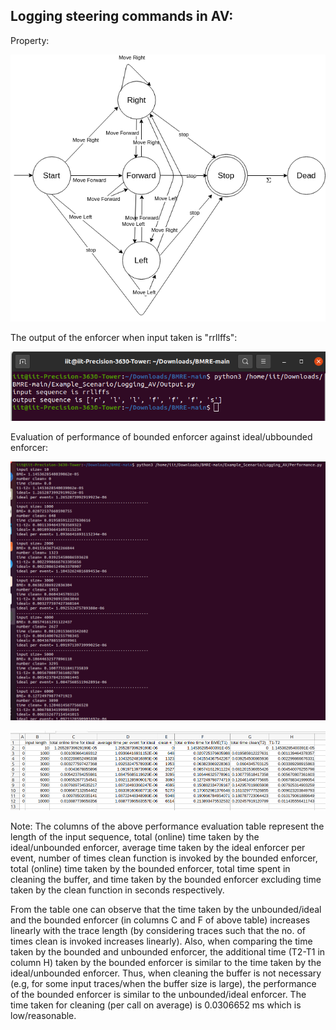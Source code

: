 ## Logging steering commands in AV:
Property:
<p align="center">
  <img src="https://github.com/saumyashankarsinha/BMRE/blob/main/Images/Logging_AV.png">
</p>
The output of the enforcer when input taken is "rrllffs":
<p align="center">
  <img src="https://github.com/saumyashankarsinha/BMRE/blob/main/Images/output_Logging_AV.png">
</p> 

Evaluation of performance of bounded enforcer against ideal/ubbounded enforcer:
<p align="center">
  <img src="https://github.com/saumyashankarsinha/BMRE/blob/main/Images/Logging_AV_Performance.png">
</p> 
<p align="center">
  <img src="https://github.com/saumyashankarsinha/BMRE/blob/main/Images/Logging_AV_Performance_csv.png">
</p> 

Note: The columns of the above performance evaluation table represent the length of the input sequence, total (online) time taken by the ideal/unbounded enforcer, average time taken by the ideal enforcer per event, number of times clean function is invoked by the bounded enforcer, total (online) time taken by the bounded enforcer, total time spent in cleaning the buffer, and time taken by the bounded enforcer excluding time taken by the clean function in seconds respectively.

From the table one can observe that the time taken by the unbounded/ideal and the bounded enforcer (in columns C and F of above table) increases linearly with the trace length (by considering traces such that the no. of times clean is invoked increases linearly). Also, when comparing the time taken by the bounded and unbounded enforcer, the additional time (T2-T1 in column H) taken by the bounded enforcer is similar to the time taken by the ideal/unbounded enforcer. Thus, when cleaning the buffer is not necessary (e.g, for some input traces/when the buffer size is large), the performance of the bounded enforcer is similar to the unbounded/ideal enforcer. The time taken for cleaning (per call on average) is 0.0306652 ms which is low/reasonable.
